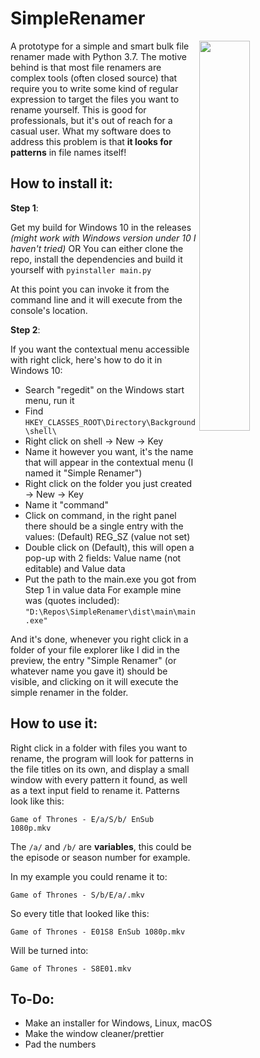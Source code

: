 # SimpleRenamer

<a href="https://www.youtube.com/watch?v=ADsyiEJWdpU&feature=youtu.be">
<img src="https://user-images.githubusercontent.com/27065646/66266362-66a3fa80-e824-11e9-90dd-4fa233ce3652.png" height="40%" width="40%" align="right">
</a>

A prototype for a simple and smart bulk file renamer made with Python 3.7.
The motive behind is that most file renamers are complex tools (often closed source)
that require you to write some kind of regular expression to target the files you want to rename yourself. This is good for professionals, but it's out of reach for a casual user. What my software does to address this problem is that **it looks for patterns** in file names itself!

## How to install it:
**Step 1**:

Get my build for Windows 10 in the releases *(might work with Windows version under 10 I haven't tried)*
OR 
You can either clone the repo, install the dependencies and build it yourself with `pyinstaller main.py`

At this point you can invoke it from the command line and it will execute from the console's location.

**Step 2**:

If you want the contextual menu accessible with right click, here's how to do it in Windows 10:

* Search "regedit" on the Windows start menu, run it
* Find `HKEY_CLASSES_ROOT\Directory\Background\shell\`
* Right click on shell -> New -> Key
* Name it however you want, it's the name that will appear in the contextual menu
(I named it "Simple Renamer")
* Right click on the folder you just created -> New -> Key
* Name it "command"
* Click on command, in the right panel there should be a single entry with the values: 
(Default)    REG_SZ    (value not set)
* Double click on (Default), this will open a pop-up with 2 fields:
Value name (not editable) and  Value data
* Put the path to the main.exe you got from Step 1 in value data
For example mine was (quotes included): `"D:\Repos\SimpleRenamer\dist\main\main.exe"`

And it's done, whenever you right click in a folder of your file explorer like I did in the preview, 
the entry "Simple Renamer" (or whatever name you gave it) should be visible, and clicking on it will execute 
the simple renamer in the folder.


## How to use it:
Right click in a folder with files you want to rename, 
the program will look for patterns in the file titles on its own, 
and display a small window with every pattern it found, as well as a text input field to rename it.
Patterns look like this:
```
Game of Thrones - E/a/S/b/ EnSub 1080p.mkv
```
The `/a/` and `/b/` are **variables**, this could be the episode or season number for example.

In my example you could rename it to:
```
Game of Thrones - S/b/E/a/.mkv
```
So every title that looked like this:
```
Game of Thrones - E01S8 EnSub 1080p.mkv
```
Will be turned into:
```
Game of Thrones - S8E01.mkv
```

## To-Do:
* Make an installer for Windows, Linux, macOS
* Make the window cleaner/prettier
* Pad the numbers
